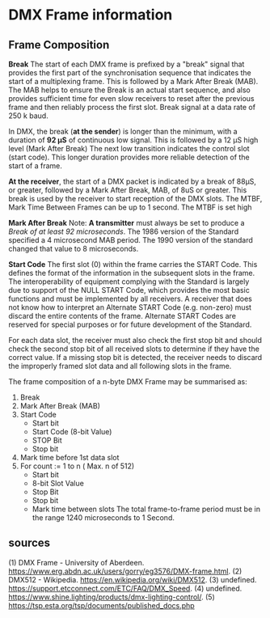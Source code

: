# DMX Frame information
 
 ## Frame Composition
 **Break**
   The start of each DMX frame is prefixed by a "break" signal that provides the first part of the synchronisation sequence that indicates the start of a multiplexing frame. 
   This is followed by a Mark After Break (MAB). The MAB helps to ensure the Break is an actual start sequence, and also provides sufficient time for even slow receivers to reset after the previous frame and then reliably process the first slot.
   Break signal at a data rate of 250 k baud.
   
   In DMX, the break (**at the sender**) is longer than the minimum, with a duration of **92 µS** of continuous low signal. 
   This is followed by a 12 µS high level (Mark After Break) The next low transition indicates the control slot (start code). 
   This longer duration provides more reliable detection of the start of a frame.
   
   **At the receiver**, the start of a DMX packet is indicated by a break of 88µS, or greater, followed by a Mark After Break, MAB, of 8uS or greater. This break is used by the receiver to start reception of the DMX slots. The MTBF, Mark Time Between Frames can be up to 1 second. The MTBF is set high
 
  **Mark After Break** 
   Note: **A transmitter** must always be set to produce a _Break of at least 92 microseconds_. 
   The 1986 version of the Standard specified a 4 microsecond MAB period. 
   The 1990 version of the standard changed that value to 8 microseconds.

 **Start Code**
   The first slot (0) within the frame carries the START Code. This defines the format of the information in the subsequent slots in the frame. The interoperability of equipment complying with the Standard is largely due to support of the NULL START Code, which provides the most basic functions and must be implemented by all receivers. A receiver that does not know how to interpret an Alternate START Code (e.g. non-zero) must discard the entire contents of the frame. Alternate START Codes are reserved for special purposes or for future development of the Standard.
 
 For each data slot, the receiver must also check the first stop bit and should check the second stop bit of all received slots to determine if they have the correct value. If a missing stop bit is detected, the receiver needs to discard the improperly framed slot data and all following slots in the frame.
 
 The frame composition of a n-byte DMX Frame may be summarised as:
 1. Break
 2. Mark After Break (MAB)
 3. Start Code
    -  Start bit
    -  Start Code (8-bit Value)
    -  STOP Bit
    -  Stop bit
 4. Mark time before 1st data slot
 5. For count := 1 to n ( Max. n of 512)
    - Start bit
    - 8-bit Slot Value
    - Stop Bit
    - Stop bit
    - Mark time between slots
 The total frame-to-frame period must be in the range 1240 microseconds to 1 Second.


 ## sources
 (1) DMX Frame - University of Aberdeen. https://www.erg.abdn.ac.uk/users/gorry/eg3576/DMX-frame.html.
 (2) DMX512 - Wikipedia. https://en.wikipedia.org/wiki/DMX512.
 (3) undefined. https://support.etcconnect.com/ETC/FAQ/DMX_Speed.
 (4) undefined. https://www.shine.lighting/products/dmx-lighting-control/.
 (5) https://tsp.esta.org/tsp/documents/published_docs.php
 